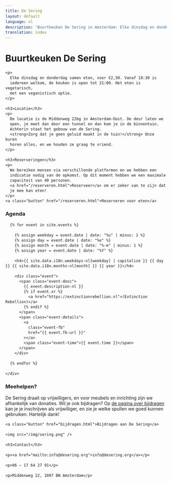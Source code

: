 ```yaml
---
title: De Sering
layout: default
language: nl
description: 'Buurtkeuken De Sering in Amsterdam: Elke dinsdag en donderdag samen eten, voor €2,50.'
translation: index
---
```



<div class="row">
  <div class="container">
    <h1>Buurtkeuken De Sering</h1>

    <p>
      Elke dinsdag en donderdag samen eten, voor €2,50. Vanaf 18:30 is
      iedereen welkom, de keuken is open tot 21:00. Het eten is vegetarisch,
      met een veganistisch optie.
    </p>

    <h3>Locatie</h3>
    <p>
      De locatie is de Middenweg 22bg in Amsterdam-Oost. De deur laten we
      open, je moet dan door een tunnel en dan kom je in de binnentuin.
      Achterin staat het gebouw van de Sering.
      <strong>Zorg dat je geen geluid maakt in de tuin!</strong> Onze buren
      horen alles, en we houden ze graag te vriend.
    </p>

    <h3>Reserveringen</h3>
    <p>
      We bereiken mensen via verschillende platformen en we hebben een
      indicatie nodig van de opkomst. Op dit moment hebben we een maximale
      capaciteit van 40 personen.
      <a href="/reserveren.html">Reserveer</a> om er zeker van te zijn dat
      je mee kan eten!
    </p>
    <a class="button" href="/reserveren.html">Reserveren voor eten</a>
  </div>
</div>

<div class="row">
  <div class="container-wide">
    <div class="agenda">
      <h3>Agenda</h3>

      {% for event in site.events %}

        {% assign weekday = event.date | date: "%u" | minus: 1 %}
        {% assign day = event.date | date: "%e" %}
        {% assign month = event.date | date: "%-m" | minus: 1 %}
        {% assign year = event.date | date: "%Y" %}

        <h4>{{ site.data.i18n.weekdays-nl[weekday] | capitalize }} {{ day }} {{ site.data.i18n.months-nl[month] }} {{ year }}</h4>

        <div class="event">
          <span class="event-desc">
            {{ event.description-nl }}
            {% if event.xr %}
              <a href="https://extinctionrebellion.nl">(Extinction Rebellion)</a>
            {% endif %}
          </span>
          <span class="event-details">
            <a
              class="event-fb"
              href="{{ event.fb-url }}"
            ></a>
            <span class="event-time">{{ event.time }}</span>
          </span>
        </div>

      {% endfor %}

    </div>

  </div>
</div>

<div class="row">
  <div class="container">
    <h3>Meehelpen?</h3>
    <p>
      De Sering draait op vrijwilligers, en voor meubels en inrichting zijn
      we afhankelijk van donaties. Wil je ook bijdragen? Op
      <a href="bijdragen.html">de pagina over bijdragen</a> kan je je
      inschrijven als vrijwilliger, en zie je welke spullen we goed kunnen
      gebruiken. Hartelijk dank!
    </p>

    <a class="button" href="bijdragen.html">Bijdragen aan De Sering</a>

    <img src="/img/sering.png" />

    <h3>Contact</h3>

    <p><a href="mailto:info@desering.org">info@desering.org</a></p>

    <p>06 – 17 64 27 91</p>

    <p>Middenweg 22, 1097 BN Amsterdam</p>
  </div>
</div>
